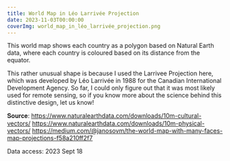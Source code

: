 ```yaml
---
title: World Map in Léo Larrivée Projection
date: 2023-11-03T00:00:00
coverImg: world_map_in_léo_larrivée_projection.png
---
```

This world map shows each country as a polygon based on Natural Earth data, where each country is coloured based on its distance from the equator.

<!--more-->


This rather unusual shape is because I used the Larrivee Projection here, which was developed by Léo Larrivée in 1988 for the Canadian International Development Agency. So far, I could only figure  out that it was most likely used for remote sensing, so if you know more about the science behind this distinctive design, let us know!



𝐒𝐨𝐮𝐫𝐜𝐞:
https://www.naturalearthdata.com/downloads/10m-cultural-vectors/
https://www.naturalearthdata.com/downloads/10m-physical-vectors/
https://medium.com/@janosovm/the-world-map-with-many-faces-map-projections-f58a210ff2f7

 Data access: 2023 Sept 18


